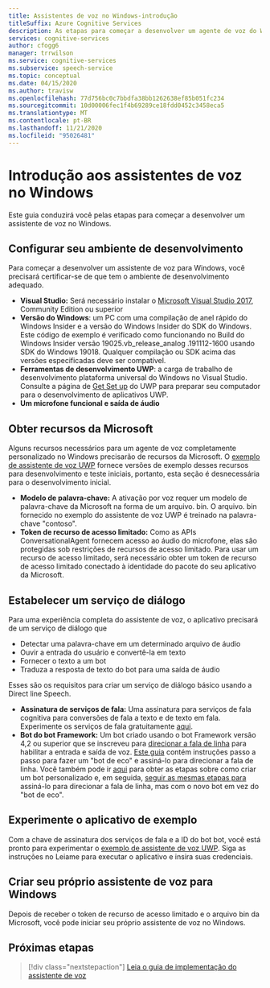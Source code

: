 ```yaml
---
title: Assistentes de voz no Windows-introdução
titleSuffix: Azure Cognitive Services
description: As etapas para começar a desenvolver um agente de voz do Windows, incluindo uma referência ao guia de início rápido do código de exemplo.
services: cognitive-services
author: cfogg6
manager: trrwilson
ms.service: cognitive-services
ms.subservice: speech-service
ms.topic: conceptual
ms.date: 04/15/2020
ms.author: travisw
ms.openlocfilehash: 77d756bc0c7bbdfa38bb1262638ef85b051fc234
ms.sourcegitcommit: 10d00006fec1f4b69289ce18fdd0452c3458eca5
ms.translationtype: MT
ms.contentlocale: pt-BR
ms.lasthandoff: 11/21/2020
ms.locfileid: "95026481"
---
```

# <a name="getting-started-with-voice-assistants-on-windows"></a>Introdução aos assistentes de voz no Windows

Este guia conduzirá você pelas etapas para começar a desenvolver um assistente de voz no Windows.

## <a name="set-up-your-development-environment"></a>Configurar seu ambiente de desenvolvimento

Para começar a desenvolver um assistente de voz para Windows, você precisará certificar-se de que tem o ambiente de desenvolvimento adequado.

- **Visual Studio:** Será necessário instalar o [Microsoft Visual Studio 2017](https://visualstudio.microsoft.com/), Community Edition ou superior
- **Versão do Windows**: um PC com uma compilação de anel rápido do Windows Insider e a versão do Windows Insider do SDK do Windows. Este código de exemplo é verificado como funcionando no Build do Windows Insider versão 19025.vb_release_analog .191112-1600 usando SDK do Windows 19018. Qualquer compilação ou SDK acima das versões especificadas deve ser compatível.
- **Ferramentas de desenvolvimento UWP**: a carga de trabalho de desenvolvimento plataforma universal do Windows no Visual Studio. Consulte a página de [Get Set up](/windows/uwp/get-started/get-set-up) do UWP para preparar seu computador para o desenvolvimento de aplicativos UWP.
- **Um microfone funcional e saída de áudio**

## <a name="obtain-resources-from-microsoft"></a>Obter recursos da Microsoft

Alguns recursos necessários para um agente de voz completamente personalizado no Windows precisarão de recursos da Microsoft. O [exemplo de assistente de voz UWP](windows-voice-assistants-faq.md#the-uwp-voice-assistant-sample) fornece versões de exemplo desses recursos para desenvolvimento e teste iniciais, portanto, esta seção é desnecessária para o desenvolvimento inicial.

- **Modelo de palavra-chave:** A ativação por voz requer um modelo de palavra-chave da Microsoft na forma de um arquivo. bin. O arquivo. bin fornecido no exemplo do assistente de voz UWP é treinado na palavra-chave "contoso".
- **Token de recurso de acesso limitado:** Como as APIs ConversationalAgent fornecem acesso ao áudio do microfone, elas são protegidas sob restrições de recursos de acesso limitado. Para usar um recurso de acesso limitado, será necessário obter um token de recurso de acesso limitado conectado à identidade do pacote do seu aplicativo da Microsoft.

## <a name="establish-a-dialog-service"></a>Estabelecer um serviço de diálogo

Para uma experiência completa do assistente de voz, o aplicativo precisará de um serviço de diálogo que

- Detectar uma palavra-chave em um determinado arquivo de áudio
- Ouvir a entrada do usuário e convertê-la em texto
- Fornecer o texto a um bot
- Traduza a resposta de texto do bot para uma saída de áudio

Esses são os requisitos para criar um serviço de diálogo básico usando a Direct line Speech.

- **Assinatura de serviços de fala:** Uma assinatura para serviços de fala cognitiva para conversões de fala a texto e de texto em fala. Experimente os serviços de fala gratuitamente [aqui](./overview.md#try-the-speech-service-for-free).
- **Bot do bot Framework:**  Um bot criado usando o bot Framework versão 4,2 ou superior que se inscreveu para [direcionar a fala de linha](./direct-line-speech.md) para habilitar a entrada e saída de voz. [Este guia](./tutorial-voice-enable-your-bot-speech-sdk.md) contém instruções passo a passo para fazer um "bot de eco" e assiná-lo para direcionar a fala de linha. Você também pode ir [aqui](https://blog.botframework.com/2018/05/07/build-a-microsoft-bot-framework-bot-with-the-bot-builder-sdk-v4/) para obter as etapas sobre como criar um bot personalizado e, em seguida, [seguir as mesmas etapas para](./tutorial-voice-enable-your-bot-speech-sdk.md) assiná-lo para direcionar a fala de linha, mas com o novo bot em vez do "bot de eco".

## <a name="try-out-the-sample-app"></a>Experimente o aplicativo de exemplo

Com a chave de assinatura dos serviços de fala e a ID do bot bot, você está pronto para experimentar o [exemplo de assistente de voz UWP](windows-voice-assistants-faq.md#the-uwp-voice-assistant-sample). Siga as instruções no Leiame para executar o aplicativo e insira suas credenciais.

## <a name="create-your-own-voice-assistant-for-windows"></a>Criar seu próprio assistente de voz para Windows

Depois de receber o token de recurso de acesso limitado e o arquivo bin da Microsoft, você pode iniciar seu próprio assistente de voz no Windows.

## <a name="next-steps"></a>Próximas etapas

> [!div class="nextstepaction"]
> [Leia o guia de implementação do assistente de voz](windows-voice-assistants-implementation-guide.md)